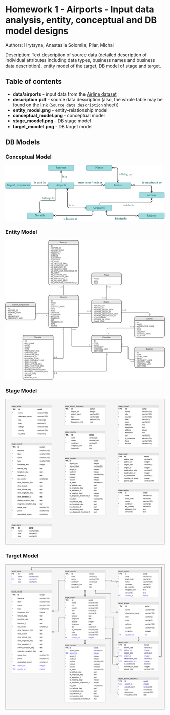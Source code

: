# Homework 1 - Airports - Input data analysis, entity, conceptual and DB model designs

Authors: Hrytsyna, Anastasiia Solomiia; Pilar, Michal

Description: Text description of source data (detailed description of individual attributes including data types, business names and business data description), entity model of the target, DB model of stage and target.

## Table of contents

-  **data/airports** - input data from the [Airline dataset](data/airports)
-  **description.pdf** - source data description (also, the whole table may be found on the [link](https://docs.google.com/spreadsheets/d/1cScxtG2dii9vaiXkGowC0mQoljptH3gNJ2PgaUXw2UQ/edit?usp=sharing) (`Source data description` sheet))
-  **entity_model.png** - entity–relationship model
-  **conceptual_model.png** - conceptual model
-  **stage_moodel.png** - DB stage model
-  **target_moodel.png** - DB target model

## DB Models

### Conceptual Model
![stage_model](conceptual_model.png)

### Entity Model
![stage_model](entity_model.png)

### Stage Model
![stage_model](stage_model.png)

### Target Model
![target_model](target_model.png)
